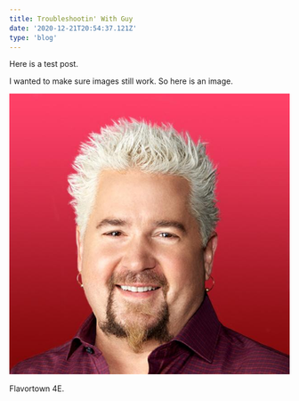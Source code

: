 ```yaml
---
title: Troubleshootin' With Guy
date: '2020-12-21T20:54:37.121Z'
type: 'blog'
---
```


Here is a test post.

I wanted to make sure images still work. So here is an image.

![Guy Fieri](./guy.jpg)

Flavortown 4E.

